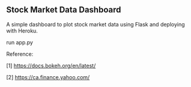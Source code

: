 ## Stock Market Data Dashboard

A simple dashboard to plot stock market data using Flask and deploying with Heroku.

run app.py


Reference: 

[1] https://docs.bokeh.org/en/latest/

[2] https://ca.finance.yahoo.com/



